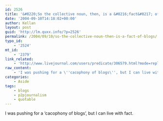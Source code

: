 ```yaml
---
id: 2526
title: '&#8220;So the collective noun, then, is a &#8216;fact&#8217; of blogs.&#8221;'
date: '2004-09-10T14:18:02+00:00'
author: Kellan
layout: post
guid: 'http://lm.quxx.info/?p=2526'
permalink: /2004/09/10/so-the-collective-noun-then-is-a-fact-of-blogs/
typo_id:
    - '2524'
mt_id:
    - '2379'
link_related:
    - 'http://www.livejournal.com/users/predicate/306579.html?mode=reply'
raw_content:
    - 'I was pushing for a \''cacophony of blogs\'', but I can live with fact.'
categories:
    - Aside
tags:
    - blogs
    - p2pjournalism
    - quotable
---
```


I was pushing for a ‘cacophony of blogs’, but I can live with fact.